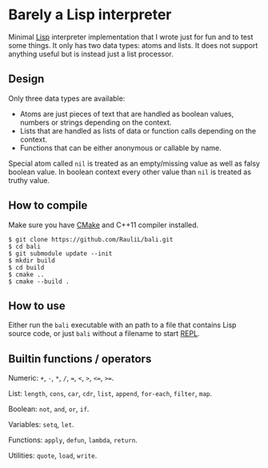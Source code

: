 # Barely a Lisp interpreter

Minimal [Lisp] interpreter implementation that I wrote just for fun and to
test some things. It only has two data types: atoms and lists. It does not
support anything useful but is instead just a list processor.

## Design

Only three data types are available:

- Atoms are just pieces of text that are handled as boolean values, numbers
  or strings depending on the context.
- Lists that are handled as lists of data or function calls depending on the
  context.
- Functions that can be either anonymous or callable by name.

Special atom called `nil` is treated as an empty/missing value as well as falsy
boolean value. In boolean context every other value than `nil` is treated as
truthy value.

## How to compile

Make sure you have [CMake] and C++11 compiler installed.

```shell
$ git clone https://github.com/RauliL/bali.git
$ cd bali
$ git submodule update --init
$ mkdir build
$ cd build
$ cmake ..
$ cmake --build .
```

## How to use

Either run the `bali` executable with an path to a file that contains Lisp
source code, or just `bali` without a filename to start [REPL].

## Builtin functions / operators

Numeric: `+`, `-`, `*`, `/`, `=`, `<`, `>`, `<=`, `>=`.

List: `length`, `cons`, `car`, `cdr`, `list`, `append`, `for-each`, `filter`,
`map`.

Boolean: `not`, `and`, `or`, `if`.

Variables: `setq`, `let`.

Functions: `apply`, `defun`, `lambda`, `return`.

Utilities: `quote`, `load`, `write`.

[Lisp]: https://en.wikipedia.org/wiki/Lisp_(programming_language)
[CMake]: https://www.cmake.org
[REPL]: https://en.wikipedia.org/wiki/Read%E2%80%93eval%E2%80%93print_loop
